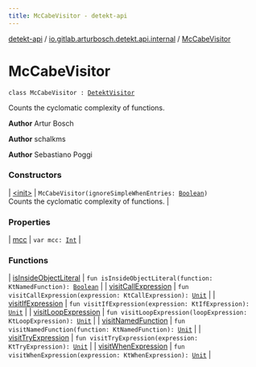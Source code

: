 ```yaml
---
title: McCabeVisitor - detekt-api
---
```


[detekt-api](../../index.html) / [io.gitlab.arturbosch.detekt.api.internal](../index.html) / [McCabeVisitor](./index.html)

# McCabeVisitor

`class McCabeVisitor : `[`DetektVisitor`](../../io.gitlab.arturbosch.detekt.api/-detekt-visitor/index.html)

Counts the cyclomatic complexity of functions.

**Author**
Artur Bosch

**Author**
schalkms

**Author**
Sebastiano Poggi

### Constructors

| [&lt;init&gt;](-init-.html) | `McCabeVisitor(ignoreSimpleWhenEntries: `[`Boolean`](https://kotlinlang.org/api/latest/jvm/stdlib/kotlin/-boolean/index.html)`)`<br>Counts the cyclomatic complexity of functions. |

### Properties

| [mcc](mcc.html) | `var mcc: `[`Int`](https://kotlinlang.org/api/latest/jvm/stdlib/kotlin/-int/index.html) |

### Functions

| [isInsideObjectLiteral](is-inside-object-literal.html) | `fun isInsideObjectLiteral(function: KtNamedFunction): `[`Boolean`](https://kotlinlang.org/api/latest/jvm/stdlib/kotlin/-boolean/index.html) |
| [visitCallExpression](visit-call-expression.html) | `fun visitCallExpression(expression: KtCallExpression): `[`Unit`](https://kotlinlang.org/api/latest/jvm/stdlib/kotlin/-unit/index.html) |
| [visitIfExpression](visit-if-expression.html) | `fun visitIfExpression(expression: KtIfExpression): `[`Unit`](https://kotlinlang.org/api/latest/jvm/stdlib/kotlin/-unit/index.html) |
| [visitLoopExpression](visit-loop-expression.html) | `fun visitLoopExpression(loopExpression: KtLoopExpression): `[`Unit`](https://kotlinlang.org/api/latest/jvm/stdlib/kotlin/-unit/index.html) |
| [visitNamedFunction](visit-named-function.html) | `fun visitNamedFunction(function: KtNamedFunction): `[`Unit`](https://kotlinlang.org/api/latest/jvm/stdlib/kotlin/-unit/index.html) |
| [visitTryExpression](visit-try-expression.html) | `fun visitTryExpression(expression: KtTryExpression): `[`Unit`](https://kotlinlang.org/api/latest/jvm/stdlib/kotlin/-unit/index.html) |
| [visitWhenExpression](visit-when-expression.html) | `fun visitWhenExpression(expression: KtWhenExpression): `[`Unit`](https://kotlinlang.org/api/latest/jvm/stdlib/kotlin/-unit/index.html) |

